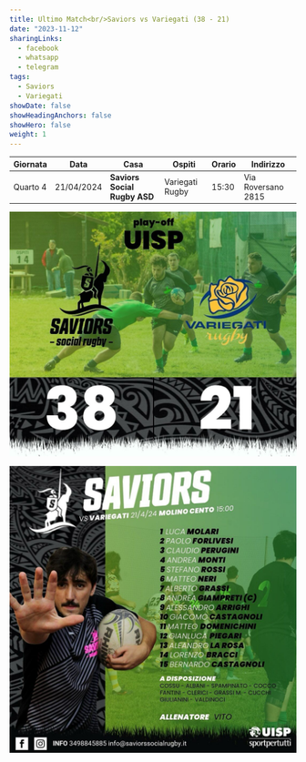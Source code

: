 ```yaml
---
title: Ultimo Match<br/>Saviors vs Variegati (38 - 21)
date: "2023-11-12"
sharingLinks:
  - facebook
  - whatsapp
  - telegram
tags:
  - Saviors
  - Variegati
showDate: false
showHeadingAnchors: false
showHero: false
weight: 1
---
```


| Giornata | Data       | Casa                         | Ospiti          | Orario | Indirizzo          |
| -------- | ---------- | ---------------------------- | --------------- | ------ | ------------------ |
| Quarto 4 | 21/04/2024 | **Saviors Social Rugby ASD** | Variegati Rugby | 15:30  | Via Roversano 2815 |

![](./featured.jpg)

![](./team.jpg)
